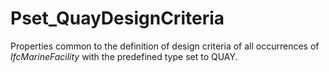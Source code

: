 # Pset_QuayDesignCriteria

Properties common to the definition of design criteria of all occurrences of _IfcMarineFacility_ with the predefined type set to QUAY.<!-- end of definition -->
